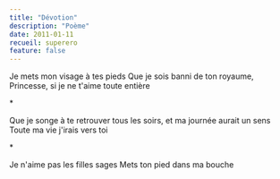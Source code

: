 ```yaml
---
title: "Dévotion"
description: "Poème"
date: 2011-01-11
recueil: superero
feature: false
---
```


Je mets mon visage à tes pieds
Que je sois banni de ton royaume, Princesse, si je ne t'aime toute entière

\*

Que je songe à te retrouver tous les soirs, et ma journée aurait un sens
Toute ma vie j'irais vers toi

\*

Je n'aime pas les filles sages
Mets ton pied dans ma bouche
